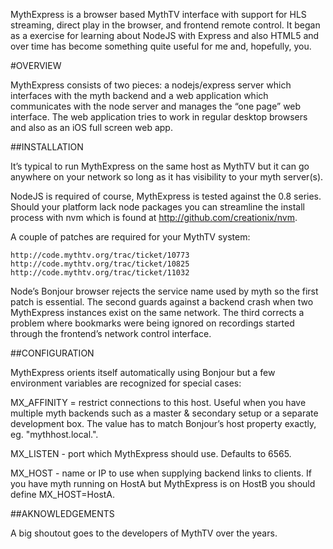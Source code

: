 
MythExpress is a browser based MythTV interface with support for HLS streaming, direct play in the browser, and frontend remote control. It began as a exercise for learning about NodeJS with Express and also HTML5 and over time has become something quite useful for me and, hopefully, you.


#OVERVIEW

MythExpress consists of two pieces: a nodejs/express server which interfaces with the myth backend and a web application which communicates with the node server and manages the “one page” web interface. The web application tries to work in regular desktop browsers and also as an iOS full screen web app.


##INSTALLATION

It’s typical to run MythExpress on the same host as MythTV but it can go anywhere on your network so long as it has visibility to your myth server(s).

NodeJS is required of course, MythExpress is tested against the 0.8 series. Should your platform lack node packages you can streamline the install process with nvm which is found at http://github.com/creationix/nvm.

A couple of patches are required for your MythTV system:

    http://code.mythtv.org/trac/ticket/10773
    http://code.mythtv.org/trac/ticket/10825
    http://code.mythtv.org/trac/ticket/11032

Node’s Bonjour browser rejects the service name used by myth so the first patch is essential. The second guards against a backend crash when two MythExpress instances exist on the same network. The third corrects a problem where bookmarks were being ignored on recordings started through the frontend’s network control interface.


##CONFIGURATION

MythExpress orients itself automatically using Bonjour but a few environment variables are recognized for special cases:

MX_AFFINITY = restrict connections to this host. Useful when you have multiple myth backends such as a master & secondary setup or a separate development box. The value has to match Bonjour’s host property exactly, eg. "mythhost.local.".

MX_LISTEN - port which MythExpress should use. Defaults to 6565.

MX_HOST - name or IP to use when supplying backend links to clients. If you have myth running on HostA but MythExpress is on HostB you should define MX_HOST=HostA.


##AKNOWLEDGEMENTS

A big shoutout goes to the developers of MythTV over the years.